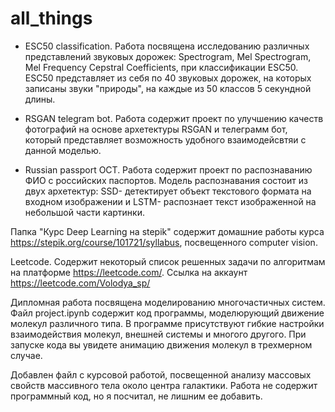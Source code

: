 # all_things


* ESC50 classification.
Работа посвящена исследованию различных представлений звуковых дорожек: Spectrogram, Mel Spectrogram, Mel Frequency Cepstral Coefficients, при классификации ESC50. ESC50 представляет из себя по 40 звуковых дорожек, на которых записаны звуки "природы", на каждые из 50 классов 5 секундной длины.


* RSGAN telegram bot. Работа содержит проект по улучшению качеств фотографий на основе архетектуры RSGAN и телеграмм бот, который представляет возможность удобного взаимодейсвтяи с данной моделью.

* Russian passport OCT. Работа содержит проект по распознаванию ФИО с российских паспортов. Модель распознавания состоит из двух архетектур: SSD- детектирует объект текстового формата на входном изображении и LSTM- распознает текст изображенной на небольшой части картинки.


Папка "Курс Deep Learning на stepik" содержит домашние работы курса https://stepik.org/course/101721/syllabus, посвещенного computer vision.


Leetcode. Содержит некоторый список решенных задачи по алгоритмам на платформе https://leetcode.com/. 
Ссылка на аккаунт https://leetcode.com/Volodya_sp/



Дипломная работа посвящена моделированию многочастичных систем. Файл project.ipynb содержит код программы, моделюрующий движение молекул различного типа. В программе присутствуют гибкие настройки взаимодействия молекул, внешней системы и многого другого.  При запуске кода вы увидете анимацию движения молекул в трехмерном случае. 



Добавлен файл с курсовой работой, посвещенной анализу массовых свойств массивного тела около центра галактики. Работа не содержит программный код, но я посчитал, не лишним ее добавить.




